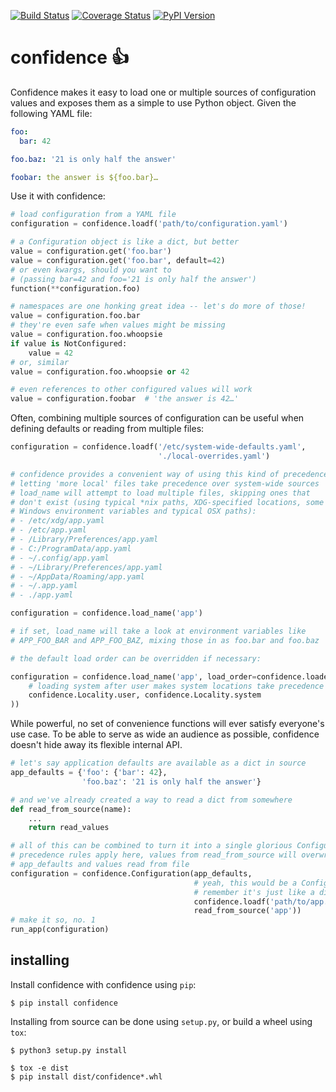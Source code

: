 [![Build Status](https://img.shields.io/travis/HolmesNL/confidence/master.svg)](https://travis-ci.org/HolmesNL/confidence)
[![Coverage Status](https://img.shields.io/coveralls/HolmesNL/confidence/master.svg)](https://coveralls.io/r/HolmesNL/confidence?branch=master)
[![PyPI Version](https://img.shields.io/pypi/v/confidence.svg)](https://pypi.org/project/confidence/)

confidence :+1:
===============

Confidence makes it easy to load one or multiple sources of
configuration values and exposes them as a simple to use Python object.
Given the following YAML file:

~~~~ yaml
foo:
  bar: 42

foo.baz: '21 is only half the answer'

foobar: the answer is ${foo.bar}…
~~~~

Use it with confidence:

~~~~ python
# load configuration from a YAML file
configuration = confidence.loadf('path/to/configuration.yaml')

# a Configuration object is like a dict, but better
value = configuration.get('foo.bar')
value = configuration.get('foo.bar', default=42)
# or even kwargs, should you want to
# (passing bar=42 and foo='21 is only half the answer')
function(**configuration.foo)

# namespaces are one honking great idea -- let's do more of those!
value = configuration.foo.bar
# they're even safe when values might be missing
value = configuration.foo.whoopsie
if value is NotConfigured:
    value = 42
# or, similar
value = configuration.foo.whoopsie or 42

# even references to other configured values will work
value = configuration.foobar  # 'the answer is 42…'
~~~~

Often, combining multiple sources of configuration can be useful when
defining defaults or reading from multiple files:

~~~~ python
configuration = confidence.loadf('/etc/system-wide-defaults.yaml',
                                 './local-overrides.yaml')

# confidence provides a convenient way of using this kind of precedence,
# letting 'more local' files take precedence over system-wide sources
# load_name will attempt to load multiple files, skipping ones that
# don't exist (using typical *nix paths, XDG-specified locations, some
# Windows environment variables and typical OSX paths):
# - /etc/xdg/app.yaml
# - /etc/app.yaml
# - /Library/Preferences/app.yaml
# - C:/ProgramData/app.yaml
# - ~/.config/app.yaml
# - ~/Library/Preferences/app.yaml
# - ~/AppData/Roaming/app.yaml
# - ~/.app.yaml
# - ./app.yaml

configuration = confidence.load_name('app')

# if set, load_name will take a look at environment variables like
# APP_FOO_BAR and APP_FOO_BAZ, mixing those in as foo.bar and foo.baz

# the default load order can be overridden if necessary:

configuration = confidence.load_name('app', load_order=confidence.loaders(
    # loading system after user makes system locations take precedence
    confidence.Locality.user, confidence.Locality.system
))
~~~~

While powerful, no set of convenience functions will ever satisfy
everyone's use case. To be able to serve as wide an audience as
possible, confidence doesn't hide away its flexible internal API.

~~~~ python
# let's say application defaults are available as a dict in source
app_defaults = {'foo': {'bar': 42},
                'foo.baz': '21 is only half the answer'}

# and we've already created a way to read a dict from somewhere
def read_from_source(name):
    ...
    return read_values

# all of this can be combined to turn it into a single glorious Configuration instance
# precedence rules apply here, values from read_from_source will overwrite both
# app_defaults and values read from file
configuration = confidence.Configuration(app_defaults,
                                         # yeah, this would be a Configuration instance
                                         # remember it's just like a dict?
                                         confidence.loadf('path/to/app.yaml'),
                                         read_from_source('app'))
# make it so, no. 1
run_app(configuration)
~~~~

installing
----------

Install confidence with confidence using `pip`:

~~~~
$ pip install confidence
~~~~

Installing from source can be done using `setup.py`, or build a wheel using `tox`:

~~~~
$ python3 setup.py install

$ tox -e dist
$ pip install dist/confidence*.whl
~~~~